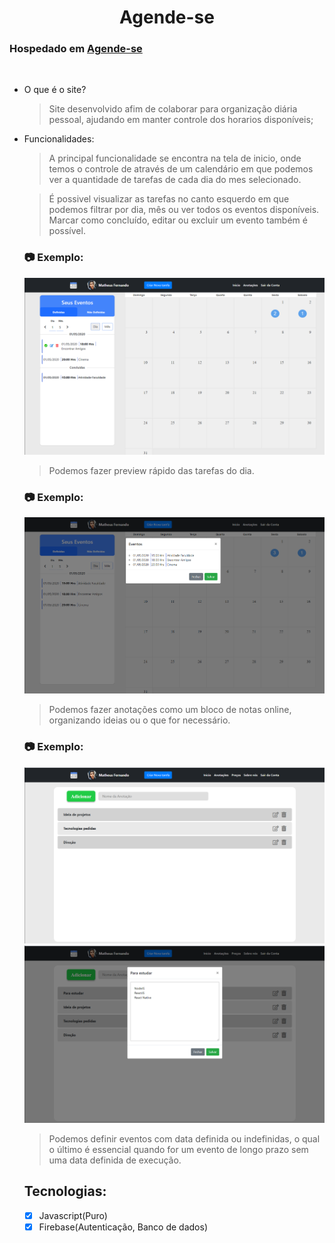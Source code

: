 <h1 align="center">
   Agende-se

<br>

<h3>

Hospedado em [Agende-se](https://agende-se-116d9.firebaseapp.com/)

</h3>
</h1>

<br>

- O que é o site?

  > Site desenvolvido afim de colaborar para organização diária pessoal, ajudando em manter controle dos horarios disponíveis;

- Funcionalidades:

  > A principal funcionalidade se encontra na tela de inicio, onde temos o controle de através de um calendário em que podemos ver a quantidade de tarefas de cada dia do mes selecionado.

  > É possivel visualizar as tarefas no canto esquerdo em que podemos filtrar por dia, mês ou ver todos os eventos disponíveis. Marcar como concluído, editar ou excluir um evento também é possível.

  ### :camera: Exemplo:

  ![png1](github/principal.png)

  > Podemos fazer preview rápido das tarefas do dia.

  ### :camera: Exemplo:

  ![png2](github/view.png)

  > Podemos fazer anotações como um bloco de notas online, organizando ideias ou o que for necessário.

  ### :camera: Exemplo:

  ![png2](github/anotation.png) ![png2](github/editAnotation.png)

  > Podemos definir eventos com data definida ou indefinidas, o qual o último é essencial quando for um evento de longo prazo sem uma data definida de execução.

  ## Tecnologias:

  - [x] Javascript(Puro)
  - [x] Firebase(Autenticação, Banco de dados)
